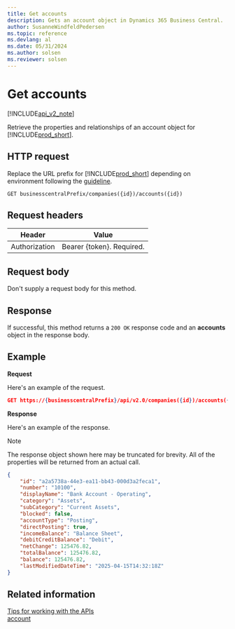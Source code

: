 ```yaml
---
title: Get accounts  
description: Gets an account object in Dynamics 365 Business Central.
author: SusanneWindfeldPedersen
ms.topic: reference
ms.devlang: al
ms.date: 05/31/2024
ms.author: solsen
ms.reviewer: solsen
---
```


# Get accounts

[!INCLUDE[api_v2_note](../../../includes/api_v2_note.md)]

Retrieve the properties and relationships of an account object for [!INCLUDE[prod_short](../../../includes/prod_short.md)]. 

## HTTP request

Replace the URL prefix for [!INCLUDE[prod_short](../../../includes/prod_short.md)] depending on environment following the [guideline](../../v2.0/endpoints-apis-for-dynamics.md).

```
GET businesscentralPrefix/companies({id})/accounts({id})
```

## Request headers

|Header|Value|
|------|-----|
|Authorization  |Bearer {token}. Required. |

## Request body
Don't supply a request body for this method.

## Response
If successful, this method returns a ```200 OK``` response code and an **accounts** object in the response body.

## Example

**Request**

Here's an example of the request.
```json
GET https://{businesscentralPrefix}/api/v2.0/companies({id})/accounts({id})
```

**Response**

Here's an example of the response. 

> [!NOTE]  
> The response object shown here may be truncated for brevity. All of the properties will be returned from an actual call.

```json
{
    "id": "a2a5738a-44e3-ea11-bb43-000d3a2feca1",
    "number": "10100",
    "displayName": "Bank Account - Operating",
    "category": "Assets",
    "subCategory": "Current Assets",
    "blocked": false,
    "accountType": "Posting",
    "directPosting": true,
    "incomeBalance": "Balance Sheet",
    "debitCreditBalance": "Debit",
    "netChange": 125476.82,
    "totalBalance": 125476.82,
    "balance": 125476.82,
    "lastModifiedDateTime": "2025-04-15T14:32:18Z"
}
```

## Related information

[Tips for working with the APIs](../../../developer/devenv-connect-apps-tips.md)    
[account](../resources/dynamics_account.md)
